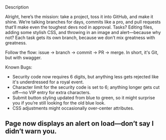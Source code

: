 Description


Alright, here’s the mission: take a project, toss it into GitHub, and make it shine. We’re talking branches for days, commits like a pro, and pull requests that’ll make even the toughest devs nod in approval. Tasks? Editing files, adding some stylish CSS, and throwing in an image and alert—because why not? Each task gets its own branch, because we don’t mix greatness with greatness. 

Follow the flow: issue → branch → commit → PR → merge. In short, it's Git, but with swagger.


Known Bugs:

-  Security code now requires 6 digits, but anything less gets rejected like it's underdressed for a royal event.
-  Character limit for the security code is set to 6; anything longer gets cut off—no VIP entry for extra characters.
-  Submit button styling updated from blue to green, so it might surprise you if you’re still looking for the old blue look.
-  CSS adjustments might occasionally over-center attributes.
## Page now displays an alert on load—don’t say I didn’t warn you.
